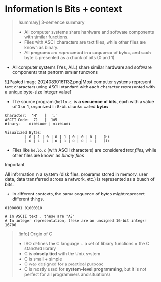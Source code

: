 # Information Is Bits + context

> [!summary] 3-sentence summary
> 
> - All computer systems share hardware and software components with similar functions.
> - Files with ASCII characters are text files, while other files are known as binary.
> - All programs are represented in a sequence of bytes, and each byte is presented as a chunk of bits (0 and 1)



- All computer systems (Yes, ALL) share similar hardware and software components that perform similar functions

![[Pasted image 20240830161132.png|Most computer systems represent text characters using ASCII standard with each character represented with a unique byte-size integer value]]


- The source program (`hello.c`) is **a sequence of bits**, each with a value of 0 or 1, organized in 8-bit chunks called **bytes**

```
Character:  'H'   |  'i'
ASCII Code:  72   |  105
Binary:    01001000 | 01101001

Visualized Bytes:
         | 0 | 1 | 0 | 0 | 1 | 0 | 0 | 0 |   (H)
         | 0 | 1 | 1 | 0 | 1 | 0 | 0 | 1 |   (i)

```

- Files like `hello.c` (with ASCII characters) are considered *text files*, while other files are known as *binary files*

> [!important]
> 
> All information in a system (disk files, programs stored in memory, user data, data transferred across a network, etc.) is represented as a bunch of bits.

- In different contexts, the same sequence of bytes might represent different things.

```
01000001 01000010

# In ASCII text , these are "AB"
# In integer representation, these are an unsigned 16-bit integer 16706
```

> [!info] Origin of C
> - ISO defines the C language + a set of library functions = the C standard library
> - C is **closely tied** with the Unix system
> - C is small + simple
> - C was designed for a practical purpose
> - C is mostly used for **system-level programming**, but it is not perfect for all programmers and situations/


